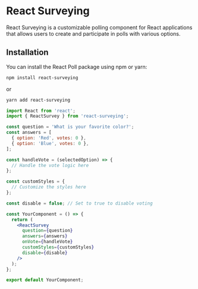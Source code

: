 # React Surveying

React Surveying is a customizable polling component for React applications that allows users to create and participate in polls with various options.

## Installation

You can install the React Poll package using npm or yarn:

```bash
npm install react-surveying
```

or

```bash
yarn add react-surveying
```

```jsx
import React from 'react';
import { ReactSurvey } from 'react-surveying';

const question = 'What is your favorite color?';
const answers = [
  { option: 'Red', votes: 0 },
  { option: 'Blue', votes: 0 },
];

const handleVote = (selectedOption) => {
  // Handle the vote logic here
};

const customStyles = {
  // Customize the styles here
};

const disable = false; // Set to true to disable voting

const YourComponent = () => {
  return (
    <ReactSurvey
      question={question}
      answers={answers}
      onVote={handleVote}
      customStyles={customStyles}
      disable={disable}
    />
  );
};

export default YourComponent;
```
